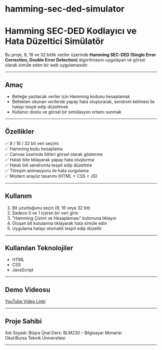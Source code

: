 # hamming-sec-ded-simulator
# Hamming SEC-DED Kodlayıcı ve Hata Düzeltici Simülatör

Bu proje, 8, 16 ve 32 bitlik veriler üzerinde **Hamming SEC-DED (Single Error Correction, Double Error Detection)** algoritmasını uygulayan ve görsel olarak simüle eden bir web uygulamasıdır.

---

##  Amaç

- Belleğe yazılacak veriler için Hamming kodunu hesaplamak
- Bellekten okunan verilerde yapay hata oluşturarak, sendrom kelimesi ile hatayı tespit edip düzeltmek
- Kullanıcı dostu ve görsel bir simülasyon ortamı sunmak

---

##  Özellikler

✅ 8 / 16 / 32 bit veri seçimi  
✅ Hamming kodu hesaplama  
✅ Canvas üzerinde bitleri görsel olarak gösterme  
✅ Hatalı bite tıklayarak yapay hata oluşturma  
✅ Hatalı biti sendromla tespit edip düzeltme  
✅ Titreşim animasyonu ile hata vurgulama  
✅ Modern arayüz tasarımı (HTML + CSS + JS)

---

## Kullanım

1. Bit uzunluğunu seçin (8, 16 veya 32 bit)
2. Sadece 0 ve 1 içeren bir veri girin
3. "Hamming Çizimi ve Hesaplaması" butonuna tıklayın
4. Oluşan bit kutularına tıklayarak hata simüle edin
5. Uygulama hatayı otomatik tespit edip düzeltir

---

##  Kullanılan Teknolojiler

- HTML
- CSS 
- JavaScript 

---



## Demo Videosu

 [YouTube Video Linki](https://youtube.com/your-demo-video-url)

---

##  Proje Sahibi
Adı Soyadı: Büşra Ünal
Ders: BLM230 – Bilgisayar Mimarisi   
Okul:Bursa Teknik Üniversitesi  


---


